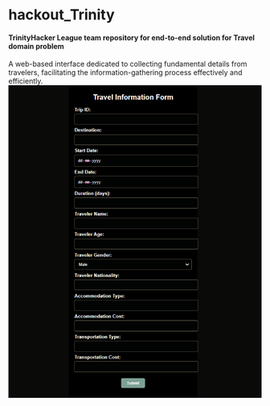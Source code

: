 # hackout_Trinity
#### TrinityHacker League team repository for end-to-end solution for Travel domain problem

A web-based interface dedicated to collecting fundamental details from travelers, facilitating the information-gathering process effectively and efficiently.
![image](https://github.com/thechirag2002/hackout_Trinity/blob/4ebf109e5dd48dc95c9c910b458679989a33a4ba/frontPage/Page.png)
